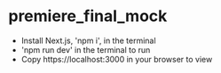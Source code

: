 # premiere_final_mock
- Install Next.js, 'npm i', in the terminal
- 'npm run dev' in the terminal to run 
- Copy https://localhost:3000 in your browser to view
